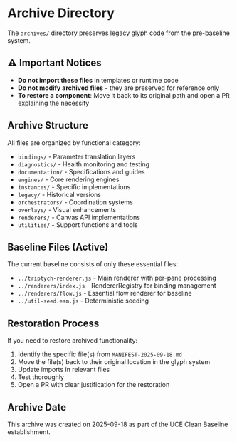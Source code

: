 # Archive Directory

The `archives/` directory preserves legacy glyph code from the pre-baseline system.

## ⚠️ Important Notices

- **Do not import these files** in templates or runtime code
- **Do not modify archived files** - they are preserved for reference only
- **To restore a component**: Move it back to its original path and open a PR explaining the necessity

## Archive Structure

All files are organized by functional category:
- `bindings/` - Parameter translation layers
- `diagnostics/` - Health monitoring and testing
- `documentation/` - Specifications and guides
- `engines/` - Core rendering engines
- `instances/` - Specific implementations
- `legacy/` - Historical versions
- `orchestrators/` - Coordination systems
- `overlays/` - Visual enhancements
- `renderers/` - Canvas API implementations
- `utilities/` - Support functions and tools

## Baseline Files (Active)

The current baseline consists of only these essential files:
- `../triptych-renderer.js` - Main renderer with per-pane processing
- `../renderers/index.js` - RendererRegistry for binding management
- `../renderers/flow.js` - Essential flow renderer for baseline
- `../util-seed.esm.js` - Deterministic seeding

## Restoration Process

If you need to restore archived functionality:

1. Identify the specific file(s) from `MANIFEST-2025-09-18.md`
2. Move the file(s) back to their original location in the glyph system
3. Update imports in relevant files
4. Test thoroughly
5. Open a PR with clear justification for the restoration

## Archive Date

This archive was created on 2025-09-18 as part of the UCE Clean Baseline establishment.